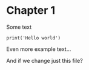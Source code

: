 # Chapter 1

Some text

```
print('Hello world')
```

Even more example text...

And if we change just this file?
